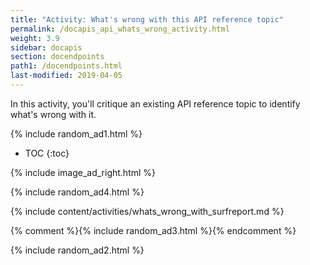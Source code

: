 ```yaml
---
title: "Activity: What's wrong with this API reference topic"
permalink: /docapis_api_whats_wrong_activity.html
weight: 3.9
sidebar: docapis
section: docendpoints
path1: /docendpoints.html
last-modified: 2019-04-05
---
```


In this activity, you'll critique an existing API reference topic to identify what's wrong with it.

{% include random_ad1.html %}

* TOC
{:toc}

{% include image_ad_right.html %}

{% include random_ad4.html %}

{% include content/activities/whats_wrong_with_surfreport.md %}

{% comment %}{% include random_ad3.html %}{% endcomment %}

{% include random_ad2.html %}
